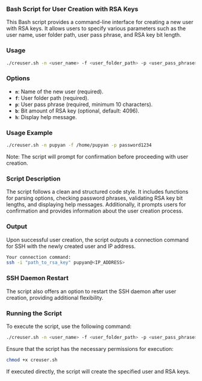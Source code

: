 ### **Bash Script for User Creation with RSA Keys**

This Bash script provides a command-line interface for creating a new user with RSA keys. It allows users to specify various parameters such as the user name, user folder path, user pass phrase, and RSA key bit length.

### **Usage**

```bash
./creuser.sh -n <user_name> -f <user_folder_path> -p <user_pass_phrase> -b <rsa_key_bit_length>
```

### **Options**

- **`n`**: Name of the new user (required).
- **`f`**: User folder path (required).
- **`p`**: User pass phrase (required, minimum 10 characters).
- **`b`**: Bit amount of RSA key (optional, default: 4096).
- **`h`**: Display help message.

### **Usage Example**

```bash
./creuser.sh -n pupyan -f /home/pupyan -p password1234
```

Note: The script will prompt for confirmation before proceeding with user creation.

### **Script Description**

The script follows a clean and structured code style. It includes functions for parsing options, checking password phrases, validating RSA key bit lengths, and displaying help messages. Additionally, it prompts users for confirmation and provides information about the user creation process.

### **Output**

Upon successful user creation, the script outputs a connection command for SSH with the newly created user and IP address.

```bash
Your connection command:
ssh -i "path_to_rsa_key" pupyan@<IP_ADDRESS>
```

### **SSH Daemon Restart**

The script also offers an option to restart the SSH daemon after user creation, providing additional flexibility.

### **Running the Script**

To execute the script, use the following command:

```bash
./creuser.sh -n <user_name> -f <user_folder_path> -p <user_pass_phrase> -b <rsa_key_bit_length>
```

Ensure that the script has the necessary permissions for execution:

```bash
chmod +x creuser.sh
```

If executed directly, the script will create the specified user and RSA keys.